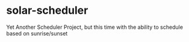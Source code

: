 # solar-scheduler
Yet Another Scheduler Project, but this time with the ability to schedule based on sunrise/sunset
